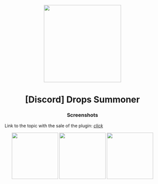 <p align="center">
      <img height="250px" src="https://github.com/fr0nch/Test-Drops/blob/main/img/logo.png"/>
</p>
<h1 align="center">[Discord] Drops Summoner</h1>

<h3 align="center">Screenshots</h1>

Link to the topic with the sale of the plugin: <a href="https://hlmod.ru/threads/drops-summoner-discord.59907/">*click*</a>

<p align="center">
    <img height="150px" src="https://papuga.ru/images/dropssummoner/1.png"/> <img height="150px" src="https://papuga.ru/images/dropssummoner/2.png"/> <img height="150px" src="https://papuga.ru/images/dropssummoner/3.png"/>
</p>
